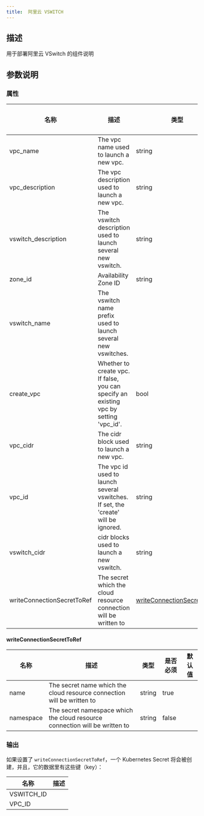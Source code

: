 ```yaml
---
title:  阿里云 VSWITCH
---
```


## 描述

用于部署阿里云 VSwitch 的组件说明

## 参数说明


### 属性

 名称 | 描述 | 类型 | 是否必须 | 默认值 
 ------------ | ------------- | ------------- | ------------- | ------------- 
 vpc_name | The vpc name used to launch a new vpc. | string | true |  
 vpc_description | The vpc description used to launch a new vpc. | string | true |  
 vswitch_description | The vswitch description used to launch several new vswitch. | string | true |  
 zone_id | Availability Zone ID | string | true |  
 vswitch_name | The vswitch name prefix used to launch several new vswitches. |  | true |  
 create_vpc | Whether to create vpc. If false, you can specify an existing vpc by setting 'vpc_id'. | bool | true |  
 vpc_cidr | The cidr block used to launch a new vpc. | string | true |  
 vpc_id | The vpc id used to launch several vswitches. If set, the 'create' will be ignored. | string | true |  
 vswitch_cidr | cidr blocks used to launch a new vswitch. | string | true |  
 writeConnectionSecretToRef | The secret which the cloud resource connection will be written to | [writeConnectionSecretToRef](#writeConnectionSecretToRef) | false |  


#### writeConnectionSecretToRef

 名称 | 描述 | 类型 | 是否必须 | 默认值 
 ------------ | ------------- | ------------- | ------------- | ------------- 
 name | The secret name which the cloud resource connection will be written to | string | true |  
 namespace | The secret namespace which the cloud resource connection will be written to | string | false |  


### 输出

如果设置了 `writeConnectionSecretToRef`，一个 Kubernetes Secret 将会被创建，并且，它的数据里有这些键（key）：

 名称 | 描述 
 ------------ | ------------- 
 VSWITCH_ID | 
 VPC_ID | 
